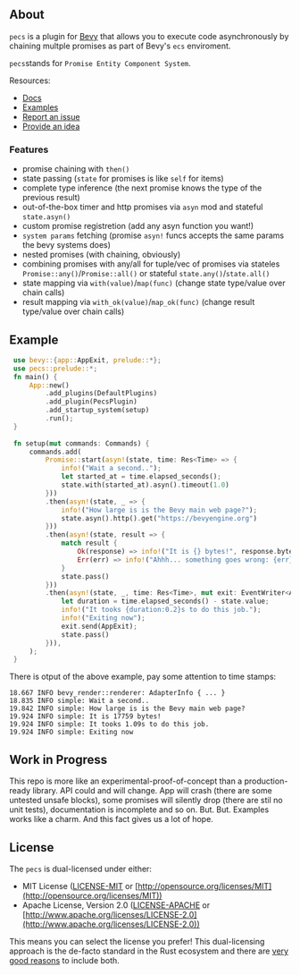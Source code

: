 ## About
`pecs` is a plugin for [Bevy](https://bevyengine.org) that allows you
to execute code asynchronously by chaining multple promises as part of Bevy's `ecs` enviroment.

`pecs`stands for `Promise Entity Component System`.

Resources:
- [Docs](https://docs.rs/pecs/)
- [Examples](https://github.com/jkb0o/pecs/tree/master/examples)
- [Report an issue](https://github.com/jkb0o/pecs/issues/new)
- [Provide an idea](https://github.com/jkb0o/pecs/issues/new)

### Features
- promise chaining with `then()`
- state passing (`state` for promises is like `self` for items)
- complete type inference (the next promise knows the type of the previous result)
- out-of-the-box timer and http promises via `asyn` mod and stateful `state.asyn()`
- custom promise registretion (add any asyn function you want!)
- `system params` fetching (promise `asyn!` funcs accepts the same params
  the bevy systems does)
- nested promises (with chaining, obviously)
- combining promises with any/all for tuple/vec of promises via stateles
  `Promise::any()`/`Promise::all()` or stateful `state.any()`/`state.all()`
- state mapping via `with(value)`/`map(func)` (change state type/value over chain calls)
- result mapping via `with_ok(value)`/`map_ok(func)` (change result type/value over chain calls)

## Example
```rust
 use bevy::{app::AppExit, prelude::*};
 use pecs::prelude::*;
 fn main() {
     App::new()
         .add_plugins(DefaultPlugins)
         .add_plugin(PecsPlugin)
         .add_startup_system(setup)
         .run();
 }
 
 fn setup(mut commands: Commands) {
     commands.add(
         Promise::start(asyn!(state, time: Res<Time> => {
             info!("Wait a second..");
             let started_at = time.elapsed_seconds();
             state.with(started_at).asyn().timeout(1.0)
         }))
         .then(asyn!(state, _ => {
             info!("How large is is the Bevy main web page?");
             state.asyn().http().get("https://bevyengine.org")
         }))
         .then(asyn!(state, result => {
             match result {
                 Ok(response) => info!("It is {} bytes!", response.bytes.len()),
                 Err(err) => info!("Ahhh... something goes wrong: {err}")
             }
             state.pass()
         }))
         .then(asyn!(state, _, time: Res<Time>, mut exit: EventWriter<AppExit> => {
             let duration = time.elapsed_seconds() - state.value;
             info!("It tooks {duration:0.2}s to do this job.");
             info!("Exiting now");
             exit.send(AppExit);
             state.pass()
         })),
     );
 }
```
There is otput of the above example, pay some attention to time stamps:
```text
18.667 INFO bevy_render::renderer: AdapterInfo { ... }
18.835 INFO simple: Wait a second..
19.842 INFO simple: How large is is the Bevy main web page?
19.924 INFO simple: It is 17759 bytes!
19.924 INFO simple: It tooks 1.09s to do this job.
19.924 INFO simple: Exiting now
```

## Work in Progress

This repo is more like an experimental-proof-of-concept than a production-ready library.
API could and will change. App will crash (there are some untested unsafe blocks), some
promises will silently drop (there are stil no unit tests), documentation is incomplete
and so on. But. But. Examples works like a charm. And this fact gives us a lot of hope.

## License

The `pecs` is dual-licensed under either:

- MIT License ([LICENSE-MIT](LICENSE-MIT) or [http://opensource.org/licenses/MIT](http://opensource.org/licenses/MIT))
- Apache License, Version 2.0 ([LICENSE-APACHE](LICENSE-APACHE) or [http://www.apache.org/licenses/LICENSE-2.0](http://www.apache.org/licenses/LICENSE-2.0))

This means you can select the license you prefer!
This dual-licensing approach is the de-facto standard in the Rust ecosystem and there are [very good reasons](https://github.com/bevyengine/bevy/issues/2373) to include both.

